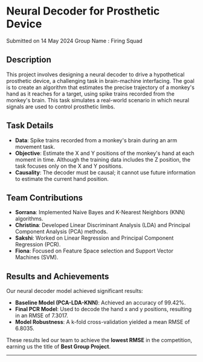 # **Neural Decoder for Prosthetic Device**
Submitted on 14 May 2024
Group Name : Firing Squad

## **Description**

This project involves designing a neural decoder to drive a hypothetical prosthetic device, a challenging task in brain-machine interfacing. The goal is to create an algorithm that estimates the precise trajectory of a monkey's hand as it reaches for a target, using spike trains recorded from the monkey's brain. This task simulates a real-world scenario in which neural signals are used to control prosthetic limbs.

## **Task Details**

- **Data**: Spike trains recorded from a monkey's brain during an arm movement task.
- **Objective**: Estimate the X and Y positions of the monkey's hand at each moment in time. Although the training data includes the Z position, the task focuses only on the X and Y positions.
- **Causality**: The decoder must be causal; it cannot use future information to estimate the current hand position.

## **Team Contributions**

- **Sorrana**: Implemented Naive Bayes and K-Nearest Neighbors (KNN) algorithms.
- **Christina**: Developed Linear Discriminant Analysis (LDA) and Principal Component Analysis (PCA) methods.
- **Sakshi**: Worked on Linear Regression and Principal Component Regression (PCR).
- **Fiona**: Focused on Feature Space selection and Support Vector Machines (SVM).

## **Results and Achievements**

Our neural decoder model achieved significant results:
- **Baseline Model (PCA-LDA-KNN)**: Achieved an accuracy of 99.42%.
- **Final PCR Model**: Used to decode the hand x and y positions, resulting in an RMSE of 7.3017.
- **Model Robustness**: A k-fold cross-validation yielded a mean RMSE of 6.8035.

These results led our team to achieve the **lowest RMSE** in the competition, earning us the title of **Best Group Project**.

---
